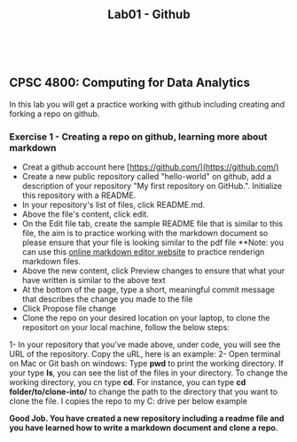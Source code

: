 <div align="center">
  
  ## Lab01 - Github
</div>

<br/>
<br/>
<br/>

## **CPSC 4800: Computing for Data Analytics**

In this lab you will get a practice working with github including creating and forking a repo on github.

### Exercise 1 - Creating a repo on github, learning more about markdown

- Creat a github account here [https://github.com/](https://github.com/)
- Create a new public repository called "hello-world" on github, add a description of your repository
 "My first repository on GitHub.". Initialize this repository with a README.
- In your repository's list of files, click README.md.
- Above the file's content, click edit.
- On the Edit file tab, create the sample README file that is similar to this file, the aim is to practice working with the markdown document so please ensure that your file is looking similar to the pdf file **Note: you can use this [online markdown editor website](https://dillinger.io/) to practice renderign markdown files.
- Above the new content, click Preview changes to ensure that what your have written is similar to the above text
- At the bottom of the page, type a short, meaningful commit message that describes the change you made to the file
- Click Propose file change
- Clone the repo on your desired location on your laptop, to clone the repositort on your local machine, follow the below steps:

1- In your repository that you've made above, under code, you will see the URL of the repository. Copy the uRL, here is an example:
2- Open terminal on Mac or Git bash on windows:
Type **pwd** to print the working directory. If your type **ls**, you can see the list of the files in your directory.
To change the working directory, you cn type **cd**. For instance, you can type **cd folder/to/clone-into/** to change the path to the directory that you want to clone the file. I copies the repo to my C: drive per below example

**Good Job. You have created a new repository including a readme file and you have learned how to write a markdown document and clone a repo.**



